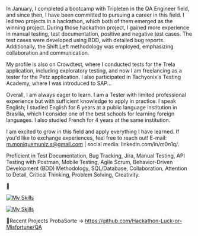 In January, I completed a bootcamp with Tripleten in the QA Engineer field, and since then, I have been committed to pursuing a career in this field.  I led two projects in a hackathon, which both of them emerged as the winning project. During those hackathon project, I gained more experience in manual testing, test documentation, positive and negative test cases. The test cases were developed using BDD, with detailed bug reports. Additionally, the Shift Left methodology was employed, emphasizing collaboration and communication.

My profile is also on Crowdtest, where I conducted tests for the Trela application, including exploratory testing, and now I am freelancing as a tester for the Petz application. I also participated in Tachyonix's Testing Academy, where I was introduced to SAP...

Overall, I am always eager to learn. I am a Tester with limited professional experience but with sufficient knowledge to apply in practice. I speak English; I studied English for 6 years at a public language institution in Brasília, which I consider one of the best schools for learning foreign languages. I also studied French for 4 years at the same institution.

I am excited to grow in this field and apply everything I have learned. If you'd like to exchange experiences, feel free to reach out!
E-mail: m.moniquemuniz.s@gmail.com | social media: linkedin.com/in/m0n1q/.

Proficient in Test Documentation, Bug Tracking, Jira, Manual Testing, API Testing with Postman, Mobile Testing, Agile Scrum, Behavior-Driven Development (BDD) Methodology, SQL/Database, Collaboration, Attention to Detail, Critical Thinking, Problem Solving, Creativity.

👋

[![My Skills](https://skills.thijs.gg/icons?i=postman,jira,vscode,discord,figma&theme=dark)](https://skills.thijs.gg)

[![My Skills](https://skills.thijs.gg/icons?i=postman,jira,vscode,discord,figma&theme=dark)](https://skills.thijs.gg)


🐾Recent Projects ProbaSorte -> https://github.com/Hackathon-Luck-or-Misfortune/QA

